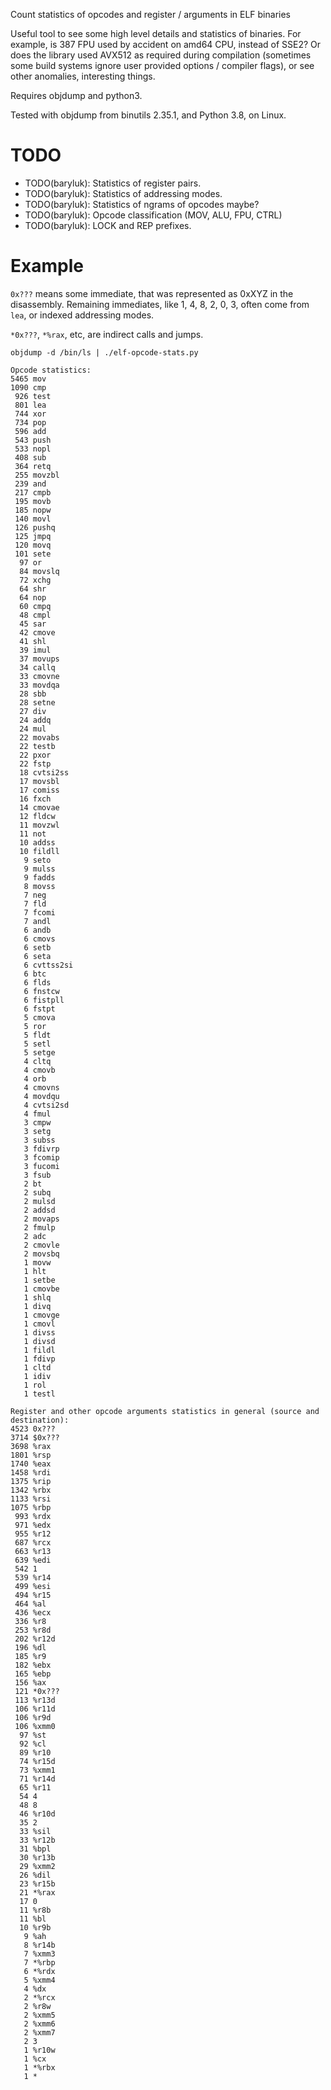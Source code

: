 Count statistics of opcodes and register / arguments in ELF binaries 

Useful tool to see some high level details and statistics of binaries. For
example, is 387 FPU used by accident on amd64 CPU, instead of SSE2? Or does the
library used AVX512 as required during compilation (sometimes some build systems
ignore user provided options / compiler flags), or see other anomalies,
interesting things.

Requires objdump and python3.

Tested with objdump from binutils 2.35.1, and Python 3.8, on Linux.


# TODO

* TODO(baryluk): Statistics of register pairs.
* TODO(baryluk): Statistics of addressing modes.
* TODO(baryluk): Statistics of ngrams of opcodes maybe?
* TODO(baryluk): Opcode classification (MOV, ALU, FPU, CTRL)
* TODO(baryluk): LOCK and REP prefixes.


# Example


`0x???` means some immediate, that was represented as 0xXYZ in the disassembly.
Remaining immediates, like 1, 4, 8, 2, 0, 3, often come from `lea`, or indexed
addressing modes.

`*0x???`, `*%rax`, etc, are indirect calls and jumps.

```
objdump -d /bin/ls | ./elf-opcode-stats.py

Opcode statistics:
5465 mov
1090 cmp
 926 test
 801 lea
 744 xor
 734 pop
 596 add
 543 push
 533 nopl
 408 sub
 364 retq
 255 movzbl
 239 and
 217 cmpb
 195 movb
 185 nopw
 140 movl
 126 pushq
 125 jmpq
 120 movq
 101 sete
  97 or
  84 movslq
  72 xchg
  64 shr
  64 nop
  60 cmpq
  48 cmpl
  45 sar
  42 cmove
  41 shl
  39 imul
  37 movups
  34 callq
  33 cmovne
  33 movdqa
  28 sbb
  28 setne
  27 div
  24 addq
  24 mul
  22 movabs
  22 testb
  22 pxor
  22 fstp
  18 cvtsi2ss
  17 movsbl
  17 comiss
  16 fxch
  14 cmovae
  12 fldcw
  11 movzwl
  11 not
  10 addss
  10 fildll
   9 seto
   9 mulss
   9 fadds
   8 movss
   7 neg
   7 fld
   7 fcomi
   7 andl
   6 andb
   6 cmovs
   6 setb
   6 seta
   6 cvttss2si
   6 btc
   6 flds
   6 fnstcw
   6 fistpll
   6 fstpt
   5 cmova
   5 ror
   5 fldt
   5 setl
   5 setge
   4 cltq
   4 cmovb
   4 orb
   4 cmovns
   4 movdqu
   4 cvtsi2sd
   4 fmul
   3 cmpw
   3 setg
   3 subss
   3 fdivrp
   3 fcomip
   3 fucomi
   3 fsub
   2 bt
   2 subq
   2 mulsd
   2 addsd
   2 movaps
   2 fmulp
   2 adc
   2 cmovle
   2 movsbq
   1 movw
   1 hlt
   1 setbe
   1 cmovbe
   1 shlq
   1 divq
   1 cmovge
   1 cmovl
   1 divss
   1 divsd
   1 fildl
   1 fdivp
   1 cltd
   1 idiv
   1 rol
   1 testl

Register and other opcode arguments statistics in general (source and destination):
4523 0x???
3714 $0x???
3698 %rax
1801 %rsp
1740 %eax
1458 %rdi
1375 %rip
1342 %rbx
1133 %rsi
1075 %rbp
 993 %rdx
 971 %edx
 955 %r12
 687 %rcx
 663 %r13
 639 %edi
 542 1
 539 %r14
 499 %esi
 494 %r15
 464 %al
 436 %ecx
 336 %r8
 253 %r8d
 202 %r12d
 196 %dl
 185 %r9
 182 %ebx
 165 %ebp
 156 %ax
 121 *0x???
 113 %r13d
 106 %r11d
 106 %r9d
 106 %xmm0
  97 %st
  92 %cl
  89 %r10
  74 %r15d
  73 %xmm1
  71 %r14d
  65 %r11
  54 4
  48 8
  46 %r10d
  35 2
  33 %sil
  33 %r12b
  31 %bpl
  30 %r13b
  29 %xmm2
  26 %dil
  23 %r15b
  21 *%rax
  17 0
  11 %r8b
  11 %bl
  10 %r9b
   9 %ah
   8 %r14b
   7 %xmm3
   7 *%rbp
   6 *%rdx
   5 %xmm4
   4 %dx
   2 *%rcx
   2 %r8w
   2 %xmm5
   2 %xmm6
   2 %xmm7
   2 3
   1 %r10w
   1 %cx
   1 *%rbx
   1 *
```
